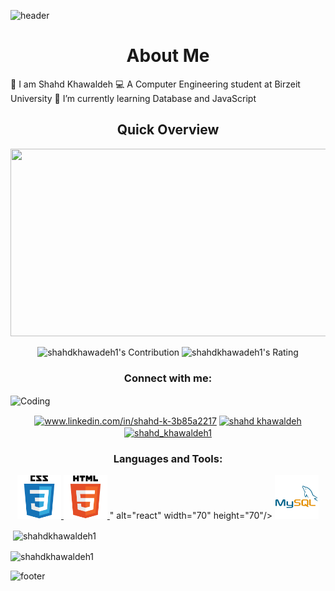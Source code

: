 ![header](https://capsule-render.vercel.app/api?type=waving&color=gradient&height=280&width=280&section=header&text=Hi%20there%20%F0%9F%91%8B&fontSize=70)
<!--
**shahdkhawaldeh1/shahdkhawaldeh1** is a ✨ _special_ ✨ repository because its `README.md` (this file) appears on your GitHub profile.

Here are some ideas to get you started:

- 🔭 I’m currently working on ...
- 🌱 I’m currently learning ...
- 👯 I’m looking to collaborate on ...
- 🤔 I’m looking for help with ...
- 💬 Ask me about ...
- 📫 How to reach me: ...
- 😄 Pronouns: ...
- ⚡ Fun fact: ...
-->
<h1 align="center"> About Me </h1>
👋 I am Shahd Khawaldeh
💻 A Computer Engineering student at Birzeit University
🌱 I’m currently learning Database and JavaScript

<br />

<h2 align="center">Quick Overview</h2>
  
  <p align = "center">
 
</p>
<div align="center">
  <img src="https://media.giphy.com/media/dWesBcTLavkZuG35MI/giphy.gif" width="600" height="300"/>
</div>


<p align = "center">
  <img src = "https://github-readme-stats.vercel.app/api?username=shahdkhawaldeh1&count_private=true&theme=solarized-light&hide_border=true" alt = "shahdkhawadeh1's Contribution" width = 400 >
  <img src = "https://github-readme-streak-stats.herokuapp.com?user=shahdkhawaldeh1&count_private=true&theme=solarized-light&hide_border=true" alt = "shahdkhawadeh1's Rating" width = 400 >

</p>
<h3 align="center">Connect with me:</h3>
<img align="center" alt="Coding" width="400" src="https://i.gifer.com/JXA0.gif">
<p align="center">
<a href="https://linkedin.com/in/shahd-k-3b85a2217" target="blank"><img align="center" src="https://raw.githubusercontent.com/rahuldkjain/github-profile-readme-generator/master/src/images/icons/Social/linked-in-alt.svg" alt="www.linkedin.com/in/shahd-k-3b85a2217" height="30" width="40" /></a>
<a href="https://fb.com/shahd khawaldeh" target="blank"><img align="center" src="https://raw.githubusercontent.com/rahuldkjain/github-profile-readme-generator/master/src/images/icons/Social/facebook.svg" alt="shahd khawaldeh" height="30" width="40" /></a>
<a href="https://instagram.com/shahd_khawaldeh1" target="blank"><img align="center" src="https://raw.githubusercontent.com/rahuldkjain/github-profile-readme-generator/master/src/images/icons/Social/instagram.svg" alt="shahd_khawaldeh1" height="30" width="40" /></a>
</p>

<h3 align="center">Languages and Tools:</h3>
<p align="center"> <a href="https://www.w3schools.com/css/" target="_blank" rel="noreferrer"> <img src="https://raw.githubusercontent.com/devicons/devicon/master/icons/css3/css3-original-wordmark.svg" alt="css3" width="70" height="70"/> </a> <a href="https://www.w3.org/html/" target="_blank" rel="noreferrer"> <img src="https://raw.githubusercontent.com/devicons/devicon/master/icons/html5/html5-original-wordmark.svg" alt="html5" width="70" height="70"/> </a> " alt="react" width="70" height="70"/> </a> <a href="https://www.mysql.com/" target="_blank" rel="noreferrer"> <img src="https://raw.githubusercontent.com/devicons/devicon/master/icons/mysql/mysql-original-wordmark.svg" alt="mysql" width="70" height="70"/> </a> 


<p>&nbsp;<img align="center" src="https://github-readme-stats.vercel.app/api?username=shahdkhawaldeh1&show_icons=true&locale=en" alt="shahdkhawaldeh1" /></p>

<p><img align="center" src="https://github-readme-streak-stats.herokuapp.com/?user=shahdkhawaldeh1&" alt="shahdkhawaldeh1" /></p>



![footer](https://capsule-render.vercel.app/api?type=waving&color=gradient&height=200&section=footer)
